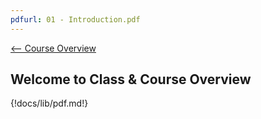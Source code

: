 ```yaml
---
pdfurl: 01 - Introduction.pdf
---
```

[<-- Course Overview](../../1-Overview/overview.md)
## Welcome to Class & Course Overview

{!docs/lib/pdf.md!}